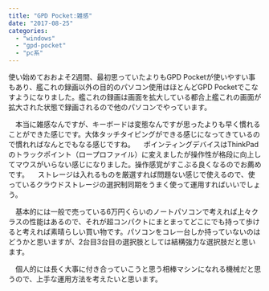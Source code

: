 ```yaml
---
title: "GPD Pocket:雑感"
date: "2017-08-25"
categories: 
  - "windows"
  - "gpd-pocket"
  - "pc系"
---
```


使い始めておおよそ2週間、最初思っていたよりもGPD Pocketが使いやすい事もあり、艦これの録画以外の目的のパソコン使用はほとんどGPD Pocketでこなすようになりました。艦これの録画は画面を拡大している都合上艦これの画面が拡大された状態で録画されるので他のパソコンでやっています。

　本当に雑感なんですが、キーボードは変態なんですが思ったよりも早く慣れることができた感じです。大体タッチタイピングができる感じになってきているので慣れればなんとでもなる感じですね。 　ポインティングデバイスはThinkPadのトラックポイント（ロープロファイル）に変えましたが操作性が格段に向上してマウスがいらない感じになりました。操作感覚がすこぶる良くなるのでお薦めです。 　ストレージは入れるものを厳選すれば問題ない感じで使えるので、使っているクラウドストレージの選択制同期をうまく使って運用すればいいでしょう。

　基本的には一般で売っている6万円くらいのノートパソコンで考えれば上々クラスの性能はあるので、それが超コンパクトにまとまってどこにでも持って歩けると考えれば素晴らしい買い物です。パソコンをコレ一台しか持っていないのはどうかと思いますが、2台目3台目の選択肢としては結構強力な選択肢だと思います。

　個人的には長く大事に付き合っていこうと思う相棒マシンになれる機械だと思うので、上手な運用方法を考えたいと思います。
